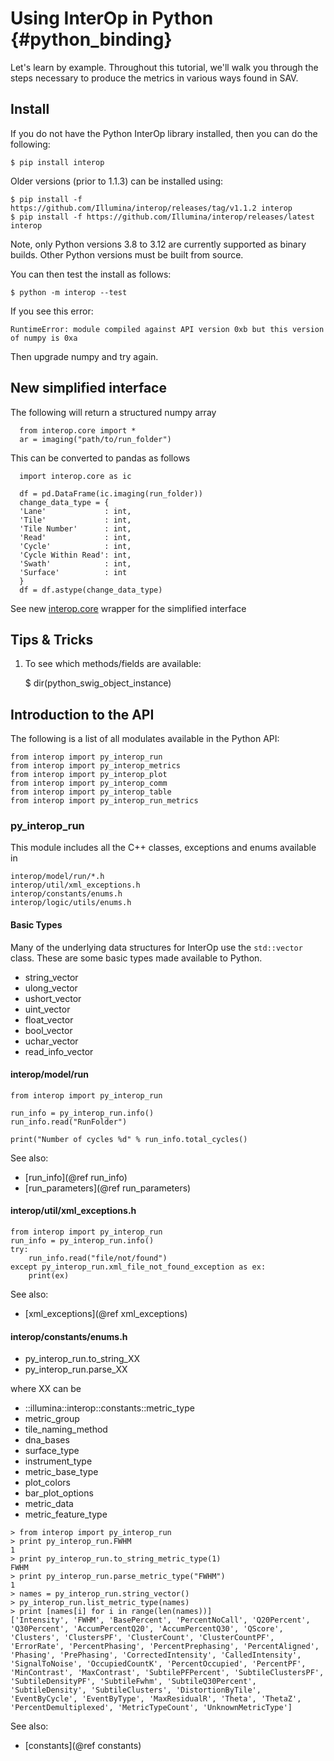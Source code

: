 Using InterOp in Python      {#python_binding}
=======================

Let's learn by example. Throughout this tutorial, we'll walk you through the steps necessary to produce the metrics
in various ways found in SAV.

## Install

If you do not have the Python InterOp library installed, then you can do the following:

    $ pip install interop

Older versions (prior to 1.1.3) can be installed using:


    $ pip install -f https://github.com/Illumina/interop/releases/tag/v1.1.2 interop
    $ pip install -f https://github.com/Illumina/interop/releases/latest interop

Note, only Python versions 3.8 to 3.12 are currently 
supported as binary builds. Other Python versions must be built 
from source.

You can then test the install as follows:
    
    $ python -m interop --test

If you see this error:

    RuntimeError: module compiled against API version 0xb but this version of numpy is 0xa

Then upgrade numpy and try again.

## New simplified interface

The following will return a structured numpy array

      from interop.core import *
      ar = imaging("path/to/run_folder")

This can be converted to pandas as follows

      import interop.core as ic

      df = pd.DataFrame(ic.imaging(run_folder))
      change_data_type = {
      'Lane'             : int,
      'Tile'             : int,
      'Tile Number'      : int,
      'Read'             : int,
      'Cycle'            : int,
      'Cycle Within Read': int,
      'Swath'            : int,
      'Surface'          : int
      }
      df = df.astype(change_data_type)

See new [interop.core](namespacecore.html) wrapper for the simplified interface


## Tips & Tricks

1. To see which methods/fields are available:

    $ dir(python_swig_object_instance)


## Introduction to the API

The following is a list of all modulates available in the Python API:

    from interop import py_interop_run
    from interop import py_interop_metrics
    from interop import py_interop_plot
    from interop import py_interop_comm
    from interop import py_interop_table
    from interop import py_interop_run_metrics

### py_interop_run

This module includes all the C++ classes, exceptions and enums available in 
    
    interop/model/run/*.h
    interop/util/xml_exceptions.h
    interop/constants/enums.h
    interop/logic/utils/enums.h
    
#### Basic Types

Many of the underlying data structures for InterOp use the `std::vector` class. These are some
basic types made available to Python.

  - string_vector
  - ulong_vector
  - ushort_vector
  - uint_vector
  - float_vector
  - bool_vector
  - uchar_vector
  - read_info_vector

#### interop/model/run

~~~~~~~~~~~~~{.py}
from interop import py_interop_run

run_info = py_interop_run.info()
run_info.read("RunFolder")

print("Number of cycles %d" % run_info.total_cycles()
~~~~~~~~~~~~~


See also:

  - [run_info](@ref run_info)
  - [run_parameters](@ref run_parameters)


#### interop/util/xml_exceptions.h


~~~~~~~~~~~~~{.py}
from interop import py_interop_run
run_info = py_interop_run.info()
try:
    run_info.read("file/not/found")
except py_interop_run.xml_file_not_found_exception as ex:
    print(ex)
~~~~~~~~~~~~~

See also:

  - [xml_exceptions](@ref xml_exceptions)


#### interop/constants/enums.h

 - py_interop_run.to_string_XX
 - py_interop_run.parse_XX

where XX can be 

 - ::illumina::interop::constants::metric_type
 - metric_group
 - tile_naming_method
 - dna_bases
 - surface_type
 - instrument_type
 - metric_base_type
 - plot_colors
 - bar_plot_options
 - metric_data
 - metric_feature_type

~~~~~~~~~~~~~{.py}
> from interop import py_interop_run
> print py_interop_run.FWHM
1
> print py_interop_run.to_string_metric_type(1)
FWHM
> print py_interop_run.parse_metric_type("FWHM")
1
> names = py_interop_run.string_vector()
> py_interop_run.list_metric_type(names)
> print [names[i] for i in range(len(names))]
['Intensity', 'FWHM', 'BasePercent', 'PercentNoCall', 'Q20Percent', 'Q30Percent', 'AccumPercentQ20', 'AccumPercentQ30', 'QScore', 'Clusters', 'ClustersPF', 'ClusterCount', 'ClusterCountPF', 'ErrorRate', 'PercentPhasing', 'PercentPrephasing', 'PercentAligned', 'Phasing', 'PrePhasing', 'CorrectedIntensity', 'CalledIntensity', 'SignalToNoise', 'OccupiedCountK', 'PercentOccupied', 'PercentPF', 'MinContrast', 'MaxContrast', 'SubtilePFPercent', 'SubtileClustersPF', 'SubtileDensityPF', 'SubtileFwhm', 'SubtileQ30Percent', 'SubtileDensity', 'SubtileClusters', 'DistortionByTile', 'EventByCycle', 'EventByType', 'MaxResidualR', 'Theta', 'ThetaZ', 'PercentDemultiplexed', 'MetricTypeCount', 'UnknownMetricType']
~~~~~~~~~~~~~

See also:

  - [constants](@ref constants)

